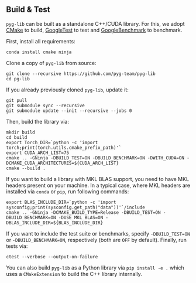 ## Build & Test

`pyg-lib` can be built as a standalone C++/CUDA library.
For this, we adopt [CMake](https://cmake.org/) to build, [GoogleTest](https://github.com/google/googletest) to test
and [GoogleBenchmark](https://github.com/google/benchmark) to benchmark.

First, install all requirements:

```
conda install cmake ninja
```

Clone a copy of `pyg-lib` from source:

```
git clone --recursive https://github.com/pyg-team/pyg-lib
cd pg-lib
```

If you already previously cloned `pyg-lib`, update it:

```
git pull
git submodule sync --recursive
git submodule update --init --recursive --jobs 0
```

Then, build the library via:

```
mkdir build
cd build
export Torch_DIR=`python -c 'import torch;print(torch.utils.cmake_prefix_path)'`
export CUDA_ARCH_LIST=75
cmake .. -GNinja -DBUILD_TEST=ON -DBUILD_BENCHMARK=ON -DWITH_CUDA=ON -DCMAKE_CUDA_ARCHITECTURES=${CUDA_ARCH_LIST}
cmake --build .
```

If you want to build a library with MKL BLAS support, you need to have MKL headers present on your machine.
In a typical case, where MKL headers are installed via `conda` or `pip`, run following commands:

```
export BLAS_INCLUDE_DIR=`python -c 'import sysconfig;print(sysconfig.get_path("data"))'`/include
cmake .. -GNinja -DCMAKE_BUILD_TYPE=Release -DBUILD_TEST=ON -DBUILD_BENCHMARK=ON -DUSE_MKL_BLAS=ON -DBLAS_INCLUDE_DIR=${BLAS_INCLUDE_DIR}
```

If you want to include the test suite or benchmarks, specify `-DBUILD_TEST=ON` or `-DBUILD_BENCHMARK=ON`, respectively
(both are `OFF` by default).
Finally, run tests via:
```
ctest --verbose --output-on-failure
```

You can also build `pyg-lib` as a Python library via `pip install -e .` which uses a `CMakeExtension` to build the C++ library internally.

